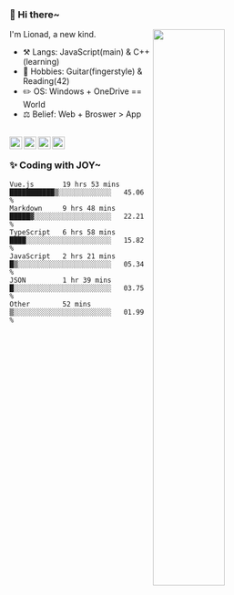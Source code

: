 ### 👋 Hi there~

[<img align="right" width="50%" src="https://github-readme-stats.vercel.app/api?username=Lionad-Morotar&show_icons=true">](https://metrics.lecoq.io/Lionad-Morotar?template=classic)

I'm Lionad, a new kind.

- ⚒️ Langs: JavaScript(main) & C++(learning)
- 🎨 Hobbies: Guitar(fingerstyle) & Reading(42)
- ✏️ OS: Windows + OneDrive == World
- ⚖️ Belief: Web + Broswer > App

<br />

<a href="https://www.lionad.art">
  <img align="left" alt="lionad-art" width="22px" src="https://cdn.jsdelivr.net/npm/simple-icons@3.1.0/icons/wordpress.svg" />
</a>
<a href="#1806234223">
  <img align="left" alt="1806234223" width="22px" src="https://cdn.jsdelivr.net/npm/simple-icons@3.1.0/icons/tencentqq.svg" />
</a>
<a href="https://www.zhihu.com/people/Lionad">
  <img align="left" alt="132yse" width="22px" src="https://cdn.jsdelivr.net/npm/simple-icons@3.1.0/icons/zhihu.svg" />
</a>
<a href="https://github.com/Lionad-Morotar">
  <img align="left" alt="yisar" width="22px" src="https://cdn.jsdelivr.net/npm/simple-icons@3.1.0/icons/github.svg" />
</a>

<br />

### ✨ Coding with JOY~

<!--START_SECTION:waka-->

```text
Vue.js       19 hrs 53 mins  ███████████▒░░░░░░░░░░░░░   45.06 %
Markdown     9 hrs 48 mins   █████▓░░░░░░░░░░░░░░░░░░░   22.21 %
TypeScript   6 hrs 58 mins   ████░░░░░░░░░░░░░░░░░░░░░   15.82 %
JavaScript   2 hrs 21 mins   █▒░░░░░░░░░░░░░░░░░░░░░░░   05.34 %
JSON         1 hr 39 mins    █░░░░░░░░░░░░░░░░░░░░░░░░   03.75 %
Other        52 mins         ▒░░░░░░░░░░░░░░░░░░░░░░░░   01.99 %
```

<!--END_SECTION:waka-->
